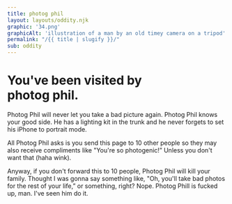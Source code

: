 ```yaml
---
title: photog phil
layout: layouts/oddity.njk
graphic: '34.png'
graphicAlt: 'illustration of a man by an old timey camera on a tripod'
permalink: "/{{ title | slugify }}/"
sub: oddity
---
```


<h1 class="display secondary">
You've been visited by <br>‍<span class="text-span">photog phil.</span>
</h1>

Photog Phil will never let you take a bad picture again. Photog Phil knows your good side. He has a lighting kit in the trunk and he never forgets to set his iPhone to portrait mode.

All Photog Phil asks is you send this page to 10 other people so they may also receive compliments like "You're so photogenic!” Unless you don't want that (haha wink).

Anyway, if you don't forward this to 10 people, Photog Phil will kill your family. Thought I was gonna say something like, "Oh, you'll take bad photos for the rest of your life,” or something, right? Nope. Photog Phill is fucked up, man. I've seen him do it.